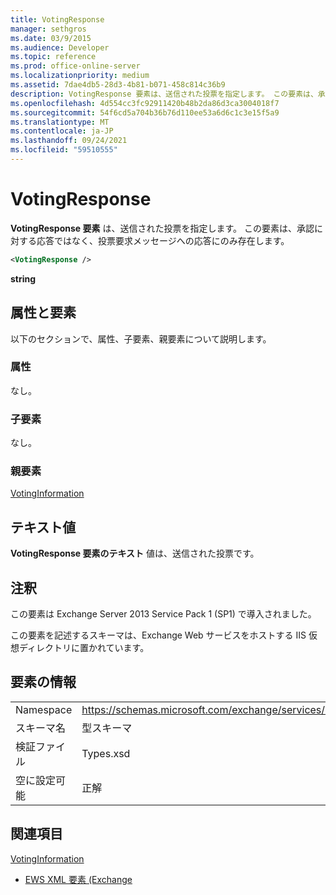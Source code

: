 ```yaml
---
title: VotingResponse
manager: sethgros
ms.date: 03/9/2015
ms.audience: Developer
ms.topic: reference
ms.prod: office-online-server
ms.localizationpriority: medium
ms.assetid: 7dae4db5-28d3-4b81-b071-458c814c36b9
description: VotingResponse 要素は、送信された投票を指定します。 この要素は、承認に対する応答ではなく、投票要求メッセージへの応答にのみ存在します。
ms.openlocfilehash: 4d554cc3fc92911420b48b2da86d3ca3004018f7
ms.sourcegitcommit: 54f6cd5a704b36b76d110ee53a6d6c1c3e15f5a9
ms.translationtype: MT
ms.contentlocale: ja-JP
ms.lasthandoff: 09/24/2021
ms.locfileid: "59510555"
---
```

# <a name="votingresponse"></a>VotingResponse

**VotingResponse 要素** は、送信された投票を指定します。 この要素は、承認に対する応答ではなく、投票要求メッセージへの応答にのみ存在します。 
  
```XML
<VotingResponse />
```

 **string**
## <a name="attributes-and-elements"></a>属性と要素

以下のセクションで、属性、子要素、親要素について説明します。
  
### <a name="attributes"></a>属性

なし。
  
### <a name="child-elements"></a>子要素

なし。
  
### <a name="parent-elements"></a>親要素

[VotingInformation](votinginformation.md)
  
## <a name="text-value"></a>テキスト値

**VotingResponse 要素のテキスト** 値は、送信された投票です。 
  
## <a name="remarks"></a>注釈

この要素は Exchange Server 2013 Service Pack 1 (SP1) で導入されました。
  
この要素を記述するスキーマは、Exchange Web サービスをホストする IIS 仮想ディレクトリに置かれています。
  
## <a name="element-information"></a>要素の情報

|||
|:-----|:-----|
|Namespace  <br/> |https://schemas.microsoft.com/exchange/services/2006/types  <br/> |
|スキーマ名  <br/> |型スキーマ  <br/> |
|検証ファイル  <br/> |Types.xsd  <br/> |
|空に設定可能  <br/> |正解  <br/> |
   
## <a name="see-also"></a>関連項目



[VotingInformation](votinginformation.md)


- [EWS XML 要素 (Exchange](ews-xml-elements-in-exchange.md)

